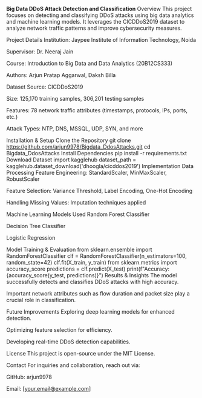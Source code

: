 **Big Data DDoS Attack Detection and Classification**
Overview
This project focuses on detecting and classifying DDoS attacks using big data analytics and machine learning models. It leverages the CICDDoS2019 dataset to analyze network traffic patterns and improve cybersecurity measures.

Project Details
Institution: Jaypee Institute of Information Technology, Noida

Supervisor: Dr. Neeraj Jain

Course: Introduction to Big Data and Data Analytics (20B12CS333)

Authors: Arjun Pratap Aggarwal, Daksh Billa

Dataset
Source: CICDDoS2019

Size: 125,170 training samples, 306,201 testing samples

Features: 78 network traffic attributes (timestamps, protocols, IPs, ports, etc.)

Attack Types: NTP, DNS, MSSQL, UDP, SYN, and more

Installation & Setup
Clone the Repository
git clone https://github.com/arjun9978/Bigdata_DdosAttacks.git
cd Bigdata_DdosAttacks
Install Dependencies
pip install -r requirements.txt
Download Dataset
import kagglehub
dataset_path = kagglehub.dataset_download('dhoogla/cicddos2019')
Implementation
Data Processing
Feature Engineering: StandardScaler, MinMaxScaler, RobustScaler

Feature Selection: Variance Threshold, Label Encoding, One-Hot Encoding

Handling Missing Values: Imputation techniques applied

Machine Learning Models Used
Random Forest Classifier

Decision Tree Classifier

Logistic Regression

Model Training & Evaluation
from sklearn.ensemble import RandomForestClassifier
clf = RandomForestClassifier(n_estimators=100, random_state=42)
clf.fit(X_train, y_train)
from sklearn.metrics import accuracy_score
predictions = clf.predict(X_test)
print(f"Accuracy: {accuracy_score(y_test, predictions)}")
Results & Insights
The model successfully detects and classifies DDoS attacks with high accuracy.

Important network attributes such as flow duration and packet size play a crucial role in classification.

Future Improvements
Exploring deep learning models for enhanced detection.

Optimizing feature selection for efficiency.

Developing real-time DDoS detection capabilities.

License
This project is open-source under the MIT License.

Contact
For inquiries and collaboration, reach out via:

GitHub: arjun9978

Email: [your.email@example.com]



